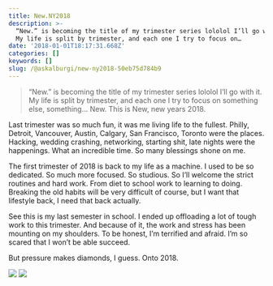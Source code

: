 ```yaml
---
title: New.NY2018
description: >-
  “New.” is becoming the title of my trimester series lololol I’ll go with it.
  My life is split by trimester, and each one I try to focus on…
date: '2018-01-01T18:17:31.668Z'
categories: []
keywords: []
slug: /@askalburgi/new-ny2018-50eb75d784b9
---
```


> “New.” is becoming the title of my trimester series lololol I’ll go with it. My life is split by trimester, and each one I try to focus on something else, something… New. This is New, new years 2018.

Last trimester was so much fun, it was me living life to the fullest. Philly, Detroit, Vancouver, Austin, Calgary, San Francisco, Toronto were the places. Hacking, wedding crashing, networking, starting shit, late nights were the happenings. What an incredible time. So many blessings shone on me.

The first trimester of 2018 is back to my life as a machine. I used to be so dedicated. So much more focused. So studious. So I’ll welcome the strict routines and hard work. From diet to school work to learning to doing. Breaking the old habits will be very difficult of course, but I want that lifestyle back, I need that back actually.

See this is my last semester in school. I ended up offloading a lot of tough work to this trimester. And because of it, the work and stress has been mounting on my shoulders. To be honest, I’m terrified and afraid. I’m so scared that I won’t be able succeed.

But pressure makes diamonds, I guess. Onto 2018.

![](https://cdn-images-1.medium.com/max/800/1*BTjroK9BGunSsAKGAzolnA.png)
![](https://cdn-images-1.medium.com/max/800/1*3_pVQ9n_GCOr21L_hhVuJQ.png)